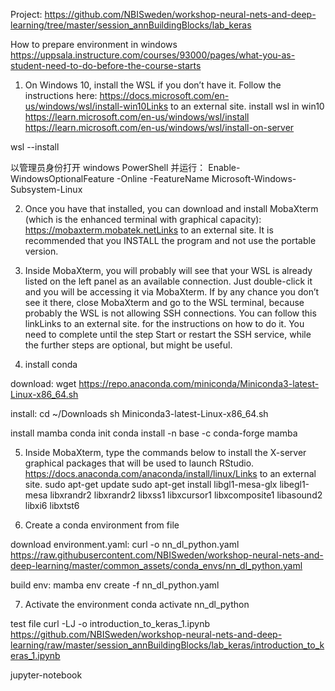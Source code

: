 Project:
https://github.com/NBISweden/workshop-neural-nets-and-deep-learning/tree/master/session_annBuildingBlocks/lab_keras

How to prepare environment in windows
https://uppsala.instructure.com/courses/93000/pages/what-you-as-student-need-to-do-before-the-course-starts

1. On Windows 10, install the WSL if you don’t have it. Follow the instructions here: https://docs.microsoft.com/en-us/windows/wsl/install-win10Links to an external site.
install wsl in win10
https://learn.microsoft.com/en-us/windows/wsl/install
https://learn.microsoft.com/en-us/windows/wsl/install-on-server

wsl --install

以管理员身份打开 windows PowerShell 并运行：
Enable-WindowsOptionalFeature -Online -FeatureName Microsoft-Windows-Subsystem-Linux

2. Once you have that installed, you can download and install MobaXterm (which is the enhanced terminal with graphical capacity): https://mobaxterm.mobatek.netLinks to an external site.
It is recommended that you INSTALL the program and not use the portable version.

3. Inside MobaXterm, you will probably will see that your WSL is already listed on the left panel as an available connection. Just double-click it and you will be accessing it via MobaXterm. If by any chance you don’t see it there, close MobaXterm and go to the WSL terminal, because probably the WSL is not allowing SSH connections. You can follow this linkLinks to an external site. for the instructions on how to do it. You need to complete until the step Start or restart the SSH service, while the further steps are optional, but might be useful.

4. install conda
  
download:
wget https://repo.anaconda.com/miniconda/Miniconda3-latest-Linux-x86_64.sh

install:
cd ~/Downloads
sh Miniconda3-latest-Linux-x86_64.sh

install mamba
conda init
conda install -n base -c conda-forge mamba

5. Inside MobaXterm, type the commands below to install the X-server graphical packages that will be used to launch RStudio. https://docs.anaconda.com/anaconda/install/linux/Links to an external site.
sudo apt-get update
sudo apt-get install libgl1-mesa-glx libegl1-mesa libxrandr2 libxrandr2 libxss1 libxcursor1 libxcomposite1 libasound2 libxi6 libxtst6

6. Create a conda environment from file

download environment.yaml:
curl -o nn_dl_python.yaml https://raw.githubusercontent.com/NBISweden/workshop-neural-nets-and-deep-learning/master/common_assets/conda_envs/nn_dl_python.yaml

build env:
mamba env create -f nn_dl_python.yaml

7. Activate the environment
conda activate nn_dl_python

test file
curl -LJ -o introduction_to_keras_1.ipynb https://github.com/NBISweden/workshop-neural-nets-and-deep-learning/raw/master/session_annBuildingBlocks/lab_keras/introduction_to_keras_1.ipynb

jupyter-notebook



